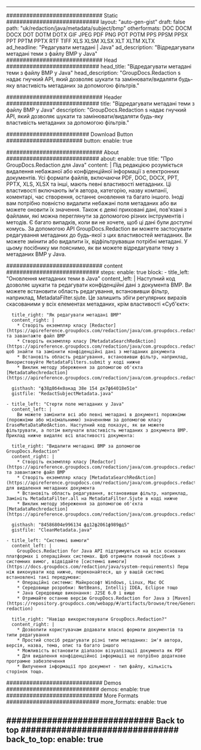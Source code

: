 
---
############################# Static ############################
layout: "auto-gen-gist" 
draft: false
path: "uk/redaction/java/metadata/subject/bmp"
otherformats: DOC DOCM DOCX DOT DOTM DOTX GIF JPEG PDF PNG POT POTM PPS PPSM PPSX PPT PPTM PPTX RTF TIFF XLS XLSM XLSX XLT XLTM XLTX  
ad_headline: "Редагувати метадані | Java"
ad_description: "Відредагувати метадані теми з файлу BMP у Java"
############################# Head ############################
head_title: "Відредагувати метадані теми з файлу BMP у Java"
head_description: "GroupDocs.Redaction s надає гнучкий API, який дозволяє шукати та замінювати/видаляти будь-яку властивість метаданих за допомогою фільтрів."

############################# Header ############################
title: "Відредагувати метадані теми з файлу BMP у Java"
description: "GroupDocs.Redaction s надає гнучкий API, який дозволяє шукати та замінювати/видаляти будь-яку властивість метаданих за допомогою фільтрів."

######################### Download Button #######################
button:
    enable: true

############################# About ############################
about:
    enable: true
    title: "Про GroupDocs.Redaction для Java"
    content: |
        Під редакцією розуміється видалення небажаної або конфіденційної інформації з електронних документів. Усі формати файлів, включаючи PDF, DOC, DOCX, PPT, PPTX, XLS, XLSX та інші, мають певні властивості метаданих. Ці властивості включають ім'я автора, категорію, назву компанії, коментарі, час створення, останнє оновлення та багато іншого. Іноді вам потрібно повністю видалити небажані поля метаданих або ви можете оновити їх значення. Також є деякі приховані дані, пов'язані з файлами, які можна переглянути за допомогою різних інструментів і методів. Є багато випадків, коли ви не хочете, щоб ці дані були доступні комусь. За допомогою API GroupDocs.Redaction ви можете застосувати редагування метаданих до будь-якої з цих властивостей метаданих. Ви можете змінити або видалити їх, відфільтрувавши потрібні метадані. У цьому посібнику ми пояснимо, як ви можете відредагувати тему з метаданих BMP у Java.

############################# content ############################
steps:
    enable: true
    block:
    - title_left: "Оновлення метаданих теми в Java"
      content_left: |
        Наступний код дозволяє шукати та редагувати конфіденційні дані з документа BMP. Ви можете встановити область редагування, встановивши фільтр, наприклад, MetadataFilter.sjute. Це залишить збіги регулярних виразів скасованими у всіх елементах метаданих, крім властивості «Суб'єкт»: 

      title_right: "Як редагувати метадані BMP"
      content_right: |
        * Створіть екземпляр класу [Redactor](https://apireference.groupdocs.com/redaction/java/com.groupdocs.redaction/Redactor) та завантажте файл BMP
        * Створіть екземпляр класу [MetadataSearchRedAction](https://apireference.groupdocs.com/redaction/java/com.groupdocs.redaction.redactions/MetadataSearchRedaction), щоб знайти та замінити конфіденційні дані з метаданих документа
        * Встановіть область редагування, встановивши фільтр, наприклад, Використовуйте MetadataFilters.submit у коді нижче
        * Виклик методу збереження за допомогою об'єкта [MetadataRechredaction](https://apireference.groupdocs.com/redaction/java/com.groupdocs.redaction.redactions/MetadataSearchRedaction) 

      gisthash: "ф38д8б4к0акад 38е 154 дк7ф64018е51е"
      gistfile: "RedactSubjectMetadata.java"
      
    - title_left: "Стерти поле метаданих у Java"
      content_left: |
        Ви можете замінити всі або певні метадані в документі порожніми (порожніми або мінімальними) значеннями за допомогою класу EraseMetaDataRedAction. Наступний код показує, як ви можете фільтрувати, а потім вилучати властивість метаданих з документа BMP. Приклад нижче видаляє всі властивості документа: 
        
      title_right: "Видалити метадані BMP за допомогою GroupDocs.Redaction"
      content_right: |
        * Створіть екземпляр класу [Redactor](https://apireference.groupdocs.com/redaction/java/com.groupdocs.redaction/Redactor) та завантажте файл BMP
        * Створіть екземпляр класу [MetadataSearchRedAction](https://apireference.groupdocs.com/redaction/java/com.groupdocs.redaction.redactions/MetadataSearchRedaction) для видалення метаданих документа
        * Встановіть область редагування, встановивши фільтр, наприклад, Замініть MetadataFilter.all на MetadataFilter.Sjute в коді нижче
        * Виклик методу збереження за допомогою об'єкта [MetadataRechredaction](https://apireference.groupdocs.com/redaction/java/com.groupdocs.redaction.redactions/MetadataSearchRedaction) 
        
      gisthash: "84586804е996134 фд12ф2061ф989фд5"
      gistfile: "CleanMetadata.java"

    - title_left: "Системні вимоги"
      content_left: |
        GroupDocs.Redaction for Java API підтримуються на всіх основних платформах і операційних системах. Щоб отримати повний посібник з системних вимог, відвідайте [системні вимоги](https://docs.groupdocs.com/redaction/java/system-requirements) Перш ніж виконувати код нижче, переконайтеся, що у вашій системі встановлені такі передумови:
        * Операційні системи: Майкрософт Windows, Linux, Mac ОС
        * Середовище розробки: NetBeans, Intellij IDEA, Eclipse тощо
        * Java Середовище виконання: J2SE 6.0 і вище
        * Отримайте останню версію GroupDocs.Redaction for Java з [Maven](https://repository.groupdocs.com/webapp/#/artifacts/browse/tree/General/repo/com/groupdocs/groupdocs-redaction)
        
      title_right: "Навіщо використовувати GroupDocs.Redaction?"
      content_right: |
        * Дозволити користувачам додавати власні формати документів та типи редагування
        * Простий спосіб редагувати різні типи метаданих: ім'я автора, версія, назва, тема, опис та багато іншого
        * Можливість встановити діапазон візуалізації документа як PDF
        * Для видалення конфіденційної інформації не потрібно додаткове програмне забезпечення
        * Вилучення інформації про документ - тип файлу, кількість сторінок тощо.
        

############################# Demos ############################
demos:
    enable: true
############################# More Formats ############################
more_formats:
    enable: true

############################# Back to top ###############################
back_to_top:
    enable: true
---